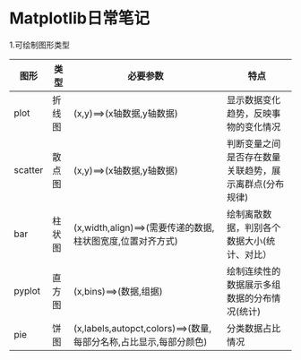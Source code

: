 #           Matplotlib日常笔记

1.可绘制图形类型

| 图形    | 类型   | 必要参数                                                     | 特点                                                   |
| ------- | ------ | ------------------------------------------------------------ | ------------------------------------------------------ |
| plot    | 折线图 | (x,y)==>(x轴数据,y轴数据)                                    | 显示数据变化趋势，反映事物的变化情况                   |
| scatter | 散点图 | (x,y)==>(x轴数据,y轴数据)                                    | 判断变量之间是否存在数量关联趋势，展示离群点(分布规律) |
| bar     | 柱状图 | (x,width,align)==>(需要传递的数据,柱状图宽度,位置对齐方式)   | 绘制离散数据，判别各个数据大小(统计、对比）            |
| pyplot  | 直方图 | (x,bins)==>(数据,组据)                                       | 绘制连续性的数据展示多组数据的分布情况(统计)           |
| pie     | 饼图   | (x,labels,autopct,colors)==>(数量,每部分名称,占比显示,每部分颜色) | 分类数据占比情况                                       |

